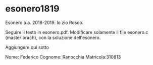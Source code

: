 # esonero1819
Esonero a.a. 2018-2019: lo zio Rosco.

Seguire il testo in esonero.pdf. 
Modificare solamente il file esonero.c (master brach), con la soluzione dell'esonero.

Aggiungere qui sotto

Nome: Federico
Cognome: Ranocchia
Matricola:310813
